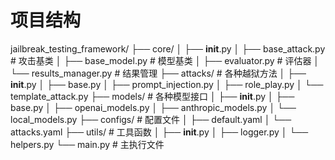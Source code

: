 # 项目结构
jailbreak_testing_framework/
├── core/
│   ├── __init__.py
│   ├── base_attack.py      # 攻击基类
│   ├── base_model.py       # 模型基类
│   ├── evaluator.py        # 评估器
│   └── results_manager.py  # 结果管理
├── attacks/                # 各种越狱方法
│   ├── __init__.py
│   ├── base.py
│   ├── prompt_injection.py
│   ├── role_play.py
│   └── template_attack.py
├── models/                 # 各种模型接口
│   ├── __init__.py
│   ├── base.py
│   ├── openai_models.py
│   ├── anthropic_models.py
│   └── local_models.py
├── configs/               # 配置文件
│   ├── default.yaml
│   └── attacks.yaml
├── utils/                 # 工具函数
│   ├── __init__.py
│   ├── logger.py
│   └── helpers.py
└── main.py               # 主执行文件
